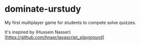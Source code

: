 # dominate-urstudy
My first multiplayer game for students to compete solve quizzes.

It's inspired by (Hussein Nasser)[https://github.com/hnasr/javascript_playground]
